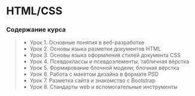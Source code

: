 # HTML/CSS
### Содержание курса
> - Урок 1. Основные понятия в веб-разработке
> - Урок 2. Основы языка разметки документов HTML
> - Урок 3. Основы языка оформления стилей документа CSS
> - Урок 4. Псевдоклассы и псевдоэлементы, табличная вёрстка
> - Урок 5. Формирование блочной модели; блочная вёрстка
> - Урок 6. Работа с макетом дизайна в формате PSD
> - Урок 7. Разметка сайта и знакомство с Bootstrap
> - Урок 8. Стандарты web и вспомогательные инструменты
